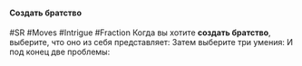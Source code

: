 #### **Создать братство**

#SR #Moves #Intrigue #Fraction 
Когда вы хотите **создать братство**, выберите, что оно из себя представляет:
Затем выберите три умения:
И под конец две проблемы: